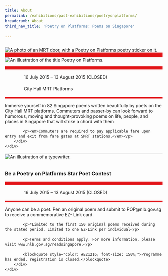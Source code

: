 ```yaml
---
title: About
permalink: /exhibitions/past-exhibitions/poetryonplatforms/
breadcrumb: About
third_nav_title: 'Poetry on Platforms: Poems on Singapore'

---
```



<section class="section__about">
<div class="container__card">
    <div class="row">
        <div class="col is-full" style="border-bottom: 15px solid #E21216; padding: 12px 0 0 0;">
            <img srcset="/images/event-images/poetry-on-platforms/poetry-on-platforms-tab-banner_400w.jpg 400w, /images/event-images/poetry-on-platforms/poetry-on-platforms-tab-banner_1000w.jpg 1000w" sizes="(max-width: 500px) 40vw, 100vw" height="250" width="1000" src="/images/event-images/poetry-on-platforms/poetry-on-platforms-tab-banner_400w.jpg" alt="A photo of an MRT door, with a Poetry on Platforms poetry sticker on it.">
        </div>
    </div>    
    <div class="row">
        <div class="col is-full" style="padding: 0 0 12px 0;">
            <img src="/images/event-images/poetry-on-platforms/poetry-on-platforms-main-image.png" alt="An illustration of the title Poetry on Platforms.">
        </div>
    </div>
        <div class="row">
            <div class="col" style="border-top: 10px solid #E21216; border-bottom: 5px solid #E21216;">
                <ul style="list-style: none; margin-left: 0px;">
                    <li style="margin-bottom: 1rem;">
                        <span class="sgds-icon sgds-icon-calendar" style="font-size: 150%; display: inline-block; float: left; vertical-align: middle;"></span>
                        <div style="line-height: 150%; padding-left: 2.3rem;">16 July 2015 – 13 August 2015 (CLOSED)</div>
                    </li> 
                    <li style="margin-bottom: 1rem;">
                        <span class="sgds-icon sgds-icon-map" style="font-size: 150%; display: inline-block; float: left; vertical-align: middle;"></span>
                        <div style="line-height: 150%; padding-left: 2.3rem;">City Hall MRT Platforms</div>
                    </li>                    
                    </ul>
            </div>
        </div>
</div>
    
<div class="container__description">
    <div class="row">
        <div class="col is-full padding--top--lg">
            <p>Immerse yourself in 82 Singapore poems written beautifully by poets on the City Hall MRT platforms. Commuters and passer-by can look forward to humorous, moving and thought-provoking poems on life, people, and places in Singapore that will strike a chord with them</p>

            <p><em>Commuters are required to pay applicable fare upon entry and exit from fare gates at SMRT stations.</em></p>
        </div>
    </div>
</div>

<div class="container__line padding--lg">
    <div class="row">
        <div class="col is-12" style="padding: 2px 0; background-color: #efefef;">
        </div>
    </div>
</div>  

<div class="container__card">
    <div class="row">
        <div class="col is-full" style="padding: 0 0 12px 0;">
            <img srcset="/images/event-images/poetry-on-platforms/pop02_400w.jpg 400w, /images/event-images/poetry-on-platforms/POP02_1000w.jpg 1000w" sizes="(max-width: 500px) 40vw, 100vw" height="581" width="1000" src="/images/event-images/poetry-on-platforms/POP02_400w.jpg" alt="An illustration of a typewriter.">
        </div>
    </div>
    <div class="row margin--bottom--xs">
        <div class="col is-12 padding--xs">
            <h3><strong>Be a Poetry on Platforms Star Poet Contest</strong></h3>
        </div>
    </div>
        <div class="row">
            <div class="col" style="border-top: 10px solid #E21216; border-bottom: 5px solid #E21216;">
                <ul style="list-style: none; margin-left: 0px;">
                    <li style="margin-bottom: 1rem;">
                        <span class="sgds-icon sgds-icon-calendar" style="font-size: 150%; display: inline-block; float: left; vertical-align: middle;"></span>
                        <div style="line-height: 150%; padding-left: 2.3rem;">16 July 2015 – 13 August 2015 (CLOSED)</div>
                    </li> 
                </ul>
            </div>
        </div>
</div>
    
<div class="container__description">
    <div class="row">
        <div class="col is-full padding--top--lg">
            <p>Anyone can be a poet. Pen an original poem and submit to POP@nlb.gov.sg to receive a commemorative EZ- Link card.</p>

            <p>*Limited to the first 150 original poems received during the stated period. Limited to one EZ-Link per individual</p>

            <p>Terms and conditions apply. For more information, please visit www.nlb.gov.sg/readsingapore.</p>
            
            <blockquote style="color: #E21216; font-size: 150%;">Programme has ended, registration is closed.</blockquote>
        </div>
    </div>
</div>
    
</section>

